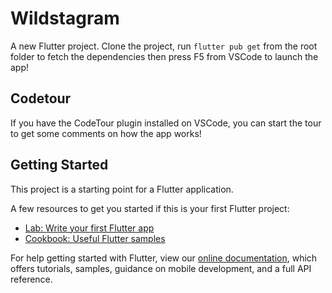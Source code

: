 # Wildstagram

A new Flutter project. Clone the project, run `flutter pub get` from the root folder to fetch the dependencies then press F5 from VSCode to launch the app!

## Codetour

If you have the CodeTour plugin installed on VSCode, you can start the tour to get some comments on how the app works!

## Getting Started

This project is a starting point for a Flutter application.

A few resources to get you started if this is your first Flutter project:

- [Lab: Write your first Flutter app](https://flutter.dev/docs/get-started/codelab)
- [Cookbook: Useful Flutter samples](https://flutter.dev/docs/cookbook)

For help getting started with Flutter, view our
[online documentation](https://flutter.dev/docs), which offers tutorials,
samples, guidance on mobile development, and a full API reference.
